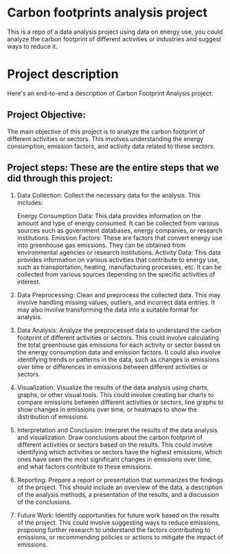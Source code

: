 # Carbon footprints analysis project
 This is a repo of a data analysis project using data on energy use, you could analyze the carbon footprint of different activities or industries and suggest ways to reduce it.
# Project description
Here's an end-to-end a description of Carbon Footprint Analysis project:

## Project Objective: 
 The main objective of this project is to analyze the carbon footprint of different activities or sectors. This involves understanding the energy consumption, emission factors, and activity data related to these sectors.

## **Project steps**: These are the entire steps that we did through this project:

1. Data Collection: Collect the necessary data for the analysis. This includes:

    Energy Consumption Data: This data provides information on the amount and type of energy consumed. It can be collected from various sources such as government databases, energy companies, or research institutions.
    Emission Factors: These are factors that convert energy use into greenhouse gas emissions. They can be obtained from environmental agencies or research institutions.
    Activity Data: This data provides information on various activities that contribute to energy use, such as transportation, heating, manufacturing processes, etc. It can be collected from various sources depending on the specific activities of interest.

3. Data Preprocessing: Clean and preprocess the collected data. This may involve handling missing values, outliers, and incorrect data entries. It may also involve transforming the data into a suitable format for analysis.
4. Data Analysis: Analyze the preprocessed data to understand the carbon footprint of different activities or sectors. This could involve calculating the total greenhouse gas emissions for each activity or sector based on the energy consumption data and emission factors. It could also involve identifying trends or patterns in the data, such as changes in emissions over time or differences in emissions between different activities or sectors.
5. Visualization: Visualize the results of the data analysis using charts, graphs, or other visual tools. This could involve creating bar charts to compare emissions between different activities or sectors, line graphs to show changes in emissions over time, or heatmaps to show the distribution of emissions.
6. Interpretation and Conclusion: Interpret the results of the data analysis and visualization. Draw conclusions about the carbon footprint of different activities or sectors based on the results. This could involve identifying which activities or sectors have the highest emissions, which ones have seen the most significant changes in emissions over time, and what factors contribute to these emissions.
7. Reporting: Prepare a report or presentation that summarizes the findings of the project. This should include an overview of the data, a description of the analysis methods, a presentation of the results, and a discussion of the conclusions.
8. Future Work: Identify opportunities for future work based on the results of the project. This could involve suggesting ways to reduce emissions, proposing further research to understand the factors contributing to emissions, or recommending policies or actions to mitigate the impact of emissions.
